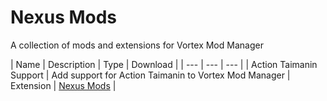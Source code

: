 # Nexus Mods
A collection of mods and extensions for Vortex Mod Manager


| Name | Description | Type | Download |
| --- | --- | --- |
| Action Taimanin Support | Add support for Action Taimanin to Vortex Mod Manager | Extension | [Nexus Mods][546] |

[546]: https://www.nexusmods.com/site/mods/546
